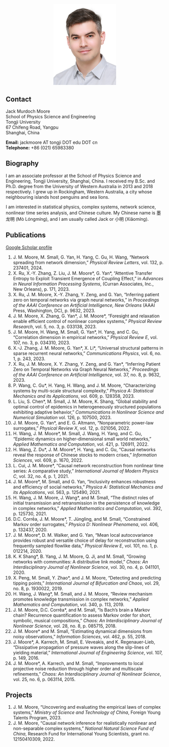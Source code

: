 <div style="text-align: center"><img src="jack-2021-12-02.jpg" alt="Jack Murdoch Moore" width="200" /></div>

## Contact
Jack Murdoch Moore  
School of Physics Science and Engineering  
Tongji University  
67 Chifeng Road, Yangpu  
Shanghai, China

**Email:** jackmoore AT tongji DOT edu DOT cn  
**Telephone:**  +86 (021) 65983380  

## Biography
I am an associate professor at the School of Physics Science and Engineering, Tongji University, Shanghai, China. I received my B.Sc. and Ph.D. degree from the University of Western Australia in 2013 and 2018 respectively. I grew up in Rockingham, Western Australia, a city whose neighbouring islands host penguins and sea lions.

I am interested in statistical physics, complex systems, network science, nonlinear time series analysis, and Chinese culture. My Chinese name is 墨龙明 (Mò Lóngmíng), and I am usually called Jack or 小明 (Xiǎomíng).

## Publications

[Google Scholar profile](https://scholar.google.com/citations?user=AFDBPpYAAAAJ&hl=en&oi=ao)

1. J. M. Moore, M. Small, G. Yan, H. Yang, C. Gu, H. Wang, “Network spreading from network dimension,” _Physical Review Letters_, vol. 132, p. 237401, 2024.
1. X. Ru, X.-Y. Zhang, Z. Liu, J. M. Moore\*, G. Yan\*, “Attentive Transfer Entropy to Exploit Transient Emergence of Coupling Effect,” in _Advances in Neural Information Processing Systems_, (Curran Associates, Inc., New Orleans), p. 171, 2023.
2. X. Ru, J. M. Moore, X.-Y. Zhang, Y. Zeng, and G. Yan, “Inferring patient zero on temporal networks via graph neural networks,” in _Proceedings of the AAAI Conference on Artificial Intelligence, New Orleans_ (AAAI Press, Washington, DC), p. 9632, 2023.
1. J. M. Moore, X. Zhang, G. Yan\*, J. M. Moore\*, “Foresight and relaxation enable efficient control of nonlinear complex systems,” _Physical Review Research_, vol. 5, no. 3, p. 033138, 2023.
1. J. M. Moore, H. Wang, M. Small, G. Yan\*, H. Yang, and C. Gu, “Correlation dimension in empirical networks,” _Physical Review E_, vol. 107, no. 3, p. 034310, 2023.
1. X.-J. Zhang, J. M. Moore, G. Yan\*, X. Li\*, “Universal structural patterns in sparse recurrent neural networks,” _Communications Physics_, vol. 6, no. 1, p. 243, 2023.
1. X. Ru, J. M. Moore, X. Y. Zhang, Y. Zeng, and G. Yan*, “Inferring Patient Zero on Temporal Networks via Graph Neural Networks,” _Proceedings of the AAAI Conference on Artificial Intelligence_, vol. 37, no. 8, p. 9632, 2023.
1. P. Wang, C. Gu\*, H. Yang, H. Wang, and J. M. Moore, “Characterizing systems by multi-scale structural complexity,” _Physica A: Statistical Mechanics and its Applications_, vol. 609, p. 128358, 2023.
1. L. Liu, S. Chen\*, M. Small, J. M. Moore, K. Shang, “Global stability and optimal control of epidemics in heterogeneously structured populations exhibiting adaptive behavior,” _Communications in Nonlinear Science and Numerical Simulation_ vol. 126, p. 107500, 2023.
1. J. M. Moore, G. Yan\*, and E. G. Altmann, “Nonparametric power-law surrogates,” _Physical Review X_, vol. 12, p. 021056, 2022.
1. H. Wang, J. M. Moore\*, M. Small, J. Wang, H. Yang, and C. Gu, “Epidemic dynamics on higher-dimensional small world networks,” _Applied Mathematics and Computation_, vol. 421, p. 126911, 2022.
1. H. Wang, Z. Du\*, J. M. Moore\*, H. Yang, and C. Gu, “Causal networks reveal the response of Chinese stocks to modern crises,” _Information Sciences_, vol. 609, p. 1670, 2022.
1. L. Cui, J. M. Moore\*, “Causal network reconstruction from nonlinear time series: A comparative study,” _International Journal of Modern Physics C_, vol. 32, no. 4, p. 1, 2021.
1. J. M. Moore\*, M. Small, and G. Yan, “Inclusivity enhances robustness and efficiency of social networks,” _Physica A: Statistical Mechanics and its Applications_, vol. 563, p. 125490, 2021.
1. H. Wang, J. M. Moore, J. Wang\*, and M. Small, “The distinct roles of initial transmission and retransmission in the persistence of knowledge in complex networks,” _Applied Mathematics and Computation_, vol. 392, p. 125730, 2021.
1. D.C. Corrêa, J. M. Moore\*, T. Jüngling, and M. Small, “Constrained Markov order surrogates,” _Physica D: Nonlinear Phenomena_, vol. 406, p. 132437, 2020.
1. J. M. Moore\*, D. M. Walker, and G. Yan, “Mean local autocovariance provides robust and versatile choice of delay for reconstruction using frequently sampled flowlike data,” _Physical Review E_, vol. 101, no. 1, p. 012214, 2020.
1. K. K Shang\*, B. Yang, J. M. Moore, Q. Ji, and M. Small, “Growing networks with communities: A distributive link model,” _Chaos: An Interdisciplinary Journal of Nonlinear Science_, vol. 30, no. 4, p. 041101, 2020.
1. X. Peng, M. Small, Y. Zhao\*, and J. M. Moore, “Detecting and predicting tipping points,” _International Journal of Bifurcation and Chaos_, vol. 29, no. 8, p. 1930022, 2019.
1. H. Wang, J. Wang\*, M. Small, and J. M. Moore, “Review mechanism promotes knowledge transmission in complex networks,” _Applied Mathematics and Computation_, vol. 340, p. 113, 2019.
1. J. M. Moore, D.C. Corrêa\*, and M. Small, “Is Bach’s brain a Markov chain? Recurrence quantification to assess Markov order for short, symbolic, musical compositions,” _Chaos: An Interdisciplinary Journal of Nonlinear Science_, vol. 28, no. 8, p. 085715, 2018.
1. J. M. Moore\* and M. Small, “Estimating dynamical dimensions from noisy observations,” _Information Sciences_, vol. 462, p. 55, 2018.
1. J. Moore\*, A. Karrech, M. Small, E. Veveakis, and K. Regenauer-Lieb, “Dissipative propagation of pressure waves along the slip-lines of yielding material,” _International Journal of Engineering Science_, vol. 107, p. 149, 2016.
1. J. M. Moore\*, A. Karrech, and M. Small, “Improvements to local projective noise reduction through higher order and multiscale refinements,” _Chaos: An Interdisciplinary Journal of Nonlinear Science_, vol. 25, no. 6, p. 063114, 2015.

## Projects
1. J. M. Moore, “Uncovering and evaluating the empirical laws of complex systems,” _Ministry of Science and Technology of China_, Foreign Young Talents Program, 2023.
1. J. M. Moore, “Causal network inference for realistically nonlinear and non-separable complex systems,” _National Natural Science Fund of China_, Research Fund for International Young Scientists, grant no. 12150410309, 2022.
